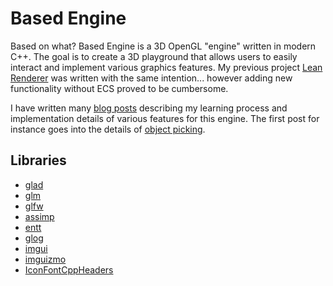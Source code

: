 # Based Engine

Based on what? Based Engine is a 3D OpenGL "engine" written in modern C++. The goal is to create a 3D playground that allows users to easily interact and implement various graphics features. My previous project [Lean Renderer](https://github.com/matekdev/lean-renderer) was written with the same intention... however adding new functionality without ECS proved to be cumbersome.

I have written many [blog posts](https://matek.dev/blog/) describing my learning process and implementation details of various features for this engine. The first post for instance goes into the details of [object picking](https://matek.dev/blog/basedlogs-1/).

## Libraries

- [glad](https://github.com/Dav1dde/glad)
- [glm](https://github.com/g-truc/glm)
- [glfw](https://github.com/glfw/glfw)
- [assimp](https://github.com/assimp/assimp)
- [entt](https://github.com/skypjack/entt)
- [glog](https://github.com/google/glog)
- [imgui](https://github.com/ocornut/imgui)
- [imguizmo](https://github.com/CedricGuillemet/ImGuizmo)
- [IconFontCppHeaders](https://github.com/juliettef/IconFontCppHeaders)
